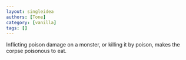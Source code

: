 ```yaml
---
layout: singleidea
authors: [Tone]
category: [vanilla]
tags: []
---
```

Inflicting poison damage on a monster, or killing it by poison, makes the corpse poisonous to eat.
